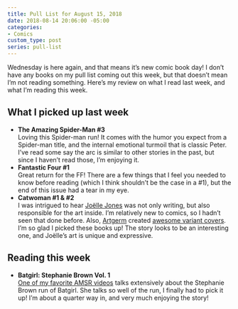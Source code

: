 ```yaml
---
title: Pull List for August 15, 2018
date: 2018-08-14 20:06:00 -05:00
categories:
- Comics
custom_type: post
series: pull-list
---
```


Wednesday is here again, and that means it’s new comic book day! I don’t have any books on my pull list coming out this week, but that doesn’t mean I’m not reading something. Here’s my review on what I read last week, and what I’m reading this week.

## What I picked up last week

- **The Amazing Spider-Man #3**  
Loving this Spider-man run! It comes with the humor you expect from a Spider-man title, and the internal emotional turmoil that is classic Peter. I’ve read some say the arc is similar to other stories in the past, but since I haven’t read those, I’m enjoying it.
- **Fantastic Four #1**  
Great return for the FF! There are a few things that I feel you needed to know before reading (which I think shouldn’t be the case in a #1), but the end of this issue had a tear in my eye.
- **Catwoman #1 & #2**  
I was intrigued to hear [Joëlle Jones](https://mobile.twitter.com/joelle_jones) was not only writing, but also responsible for the art inside. I’m relatively new to comics, so I hadn’t seen that done before. Also, [Artgerm](https://mobile.twitter.com/artgerm) created [awesome variant covers](https://www.thetim.blog/2018/08/12/loved-issue-and.html). I’m so glad I picked these books up! The story looks to be an interesting one, and Joëlle’s art is unique and expressive.

## Reading this week

- **Batgirl: Stephanie Brown Vol. 1**  
[One of my favorite AMSR videos](https://youtu.be/Nl1GsUFa6cE) talks extensively about the Stephanie Brown run of Batgirl. She talks so well of the run, I finally had to pick it up! I’m about a quarter way in, and very much enjoying the story!

